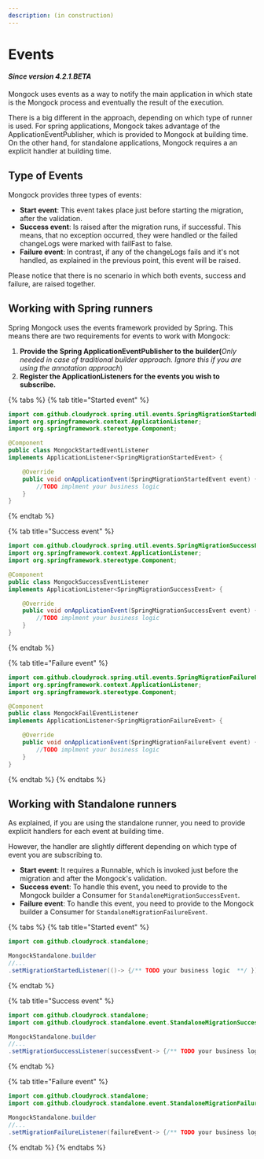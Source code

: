 ```yaml
---
description: (in construction)
---
```


# Events

#### _Since version 4.2.1.BETA_

Mongock uses events as a way to notify the main application in which state is the Mongock process and eventually the result of the execution.

There is a big different in the approach, depending on which type of runner is used. For spring applications, Mongock takes advantage of the ApplicationEventPublisher, which is provided to Mongock at building time. On the other hand, for standalone applications, Mongock requires a an explicit handler at building time.

## Type of Events

Mongock provides three types of events:

* **Start event**: This event takes place just before starting the migration, after the validation.
* **Success event**: Is raised after the migration runs, if successful. This means, that no exception occurred, they were handled or the failed changeLogs were marked with failFast to false.
* **Failure event**: In contrast, if any of the changeLogs fails and it's not handled, as explained in the previous point, this event will be raised.

Please notice that there is no scenario in which both events, success and failure, are raised together.

## Working with Spring runners

Spring Mongock uses the events framework provided by Spring. This means there are two requirements for events to work with Mongock: 

1. **Provide the Spring ApplicationEventPublisher to the builder\(**_Only needed in case of traditional builder approach. Ignore this if you are using the annotation approach_\)
2. **Register the ApplicationListeners for the events you wish to subscribe.** 

{% tabs %}
{% tab title="Started event" %}
```java
import com.github.cloudyrock.spring.util.events.SpringMigrationStartedEvent;
import org.springframework.context.ApplicationListener;
import org.springframework.stereotype.Component;

@Component
public class MongockStartedEventListener 
implements ApplicationListener<SpringMigrationStartedEvent> {

    @Override
    public void onApplicationEvent(SpringMigrationStartedEvent event) {
        //TODO implment your business logic
    }
}
```
{% endtab %}

{% tab title="Success event" %}
```java
import com.github.cloudyrock.spring.util.events.SpringMigrationSuccessEvent;
import org.springframework.context.ApplicationListener;
import org.springframework.stereotype.Component;

@Component
public class MongockSuccessEventListener
implements ApplicationListener<SpringMigrationSuccessEvent> {

    @Override
    public void onApplicationEvent(SpringMigrationSuccessEvent event) {
        //TODO implment your business logic
    }
}
```
{% endtab %}

{% tab title="Failure event" %}
```java
import com.github.cloudyrock.spring.util.events.SpringMigrationFailureEvent;
import org.springframework.context.ApplicationListener;
import org.springframework.stereotype.Component;

@Component
public class MongockFailEventListener 
implements ApplicationListener<SpringMigrationFailureEvent> {

    @Override
    public void onApplicationEvent(SpringMigrationFailureEvent event) {
        //TODO implment your business logic
    }
}
```
{% endtab %}
{% endtabs %}

## Working with Standalone runners

As explained, if you are using the standalone runner, you need to provide explicit handlers for each event at building time.

However, the handler are slightly different depending on which type of event you are subscribing to.

* **Start event**: It requires a Runnable, which is invoked just before the migration and after the Mongock's validation.
* **Success event**: To handle this event, you need to provide to the Mongock builder a Consumer for `StandaloneMigrationSuccessEvent`.
* **Failure event**: To handle this event, you need to provide to the Mongock builder a Consumer for `StandaloneMigrationFailureEvent`.

{% tabs %}
{% tab title="Started event" %}
```java
import com.github.cloudyrock.standalone;

MongockStandalone.builder
//...
.setMigrationStartedListener(()-> {/** TODO your business logic  **/ })
```
{% endtab %}

{% tab title="Success event" %}
```java
import com.github.cloudyrock.standalone;
import com.github.cloudyrock.standalone.event.StandaloneMigrationSuccessEvent;

MongockStandalone.builder
//...
.setMigrationSuccessListener(successEvent-> {/** TODO your business logic  **/ })
```
{% endtab %}

{% tab title="Failure event" %}
```java
import com.github.cloudyrock.standalone;
import com.github.cloudyrock.standalone.event.StandaloneMigrationFailureEvent;

MongockStandalone.builder
//...
.setMigrationFailureListener(failureEvent-> {/** TODO your business logic  **/ })
```
{% endtab %}
{% endtabs %}

